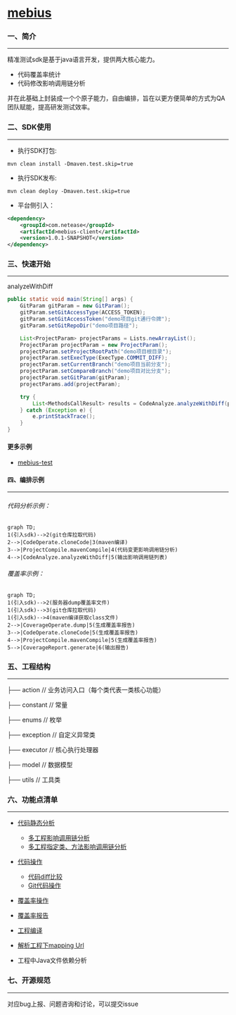 # [mebius](https://g.hz.netease.com/qa-tech/mebius)

### 一、简介

------

精准测试sdk是基于java语言开发，提供两大核心能力。

- 代码覆盖率统计
- 代码修改影响调用链分析

并在此基础上封装成一个个原子能力，自由编排，旨在以更方便简单的方式为QA团队赋能，提高研发测试效率。

### 二、SDK使用

------

- 执行SDK打包:

```plaintext
mvn clean install -Dmaven.test.skip=true
```

- 执行SDK发布:

```plaintext
mvn clean deploy -Dmaven.test.skip=true
```

- 平台侧引入：

```xml
<dependency>
    <groupId>com.netease</groupId>
    <artifactId>mebius-client</artifactId>
    <version>1.0.1-SNAPSHOT</version>
</dependency>
```

### 三、快速开始

------

analyzeWithDiff

```java
public static void main(String[] args) {
    GitParam gitParam = new GitParam();
    gitParam.setGitAccessType(ACCESS_TOKEN);
    gitParam.setGitAccessToken("demo项目git通行令牌");
    gitParam.setGitRepoDir("demo项目路径");

    List<ProjectParam> projectParams = Lists.newArrayList();
    ProjectParam projectParam = new ProjectParam();
    projectParam.setProjectRootPath("demo项目根目录");
    projectParam.setExecType(ExecType.COMMIT_DIFF);
    projectParam.setCurrentBranch("demo项目当前分支");
    projectParam.setCompareBranch("demo项目对比分支");
    projectParam.setGitParam(gitParam);
    projectParams.add(projectParam);

    try {
        List<MethodsCallResult> results = CodeAnalyze.analyzeWithDiff(projectParams, null);
    } catch (Exception e) {
        e.printStackTrace();
    }
}
```

#### 更多示例

- [mebius-test](/mebius-test)

#### 四、编排示例

------

###### 代码分析示例：

```mermaid
graph TD;
1(引入sdk)-->2(git仓库拉取代码)
2-->|CodeOperate.cloneCode|3(maven编译)
3-->|ProjectCompile.mavenCompile|4(代码变更影响调用链分析)
4-->|CodeAnalyze.analyzeWithDiff|5(输出影响调用链列表)
```

###### 覆盖率示例：

```mermaid
graph TD;
1(引入sdk)-->2(服务器dump覆盖率文件)
1(引入sdk)-->3(git仓库拉取代码)
1(引入sdk)-->4(maven编译获取class文件)
2-->|CoverageOperate.dump|5(生成覆盖率报告)
3-->|CodeOperate.cloneCode|5(生成覆盖率报告)
4-->|ProjectCompile.mavenCompile|5(生成覆盖率报告)
5-->|CoverageReport.generate|6(输出报告)

```

### 

### 五、工程结构

------

├── action                        // 业务访问入口（每个类代表一类核心功能）

├── constant                   // 常量

├── enums                      // 枚举

├── exception                 // 自定义异常类

├── executor                   // 核心执行处理器

├── model                       // 数据模型

├── utils                           // 工具类

### 六、功能点清单

------

- [代码静态分析](docs/codeAnalyze.md)

  - [多工程影响调用链分析](docs/analyzeWithDiff.md)
  - [多工程指定类、方法影响调用链分析](docs/analyzeWithSpecify.md)

- [代码操作](docs/codeOperate.md)

  - [代码diff比较](docs/codeDiff.md)
  - [Git代码操作](docs/gitOperate.md)

- [覆盖率操作](docs/coverageOperate.md)

- [覆盖率报告](docs/coverageReport.md)

- [工程编译](docs/projectCompile.md)

- [解析工程下mapping Url](docs/urlMappingAnalyze.md)

- 工程中Java文件依赖分析

  

### 七、开源规范

------

对应bug上报、问题咨询和讨论，可以提交issue

